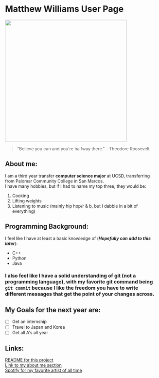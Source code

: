# Matthew Williams User Page
<img src="https://cdn.discordapp.com/attachments/606915133838458959/1227326224016212048/IMG_1009.JPEG?ex=6627ff9e&is=66158a9e&hm=5582afd7e37482a7fe0765d5d051071e183a0f2773be4a7c43040273b2c47d48&"  width="400"><br>
> "Believe you can and you're halfway there." - Theodore Roosevelt
## About me:
I am a third year transfer **computer science major** at UCSD, transferring from Palomar Community College in San Marcos. <br>
I have many hobbies, but if I had to name my top three, they would be: <br>
1. Cooking
2. Lifting weights
3. Listening to music (mainly hip hop/r & b, but I dabble in a bit of everything)
## Programming Background:
I feel like I have at least a basic knowledge of (***Hopefully can add to this later***):
+ C++
+ Python
+ Java <br>
### I also feel like I have a solid understanding of git (not a programming language), with my favorite git command being `git commit` because I like the freedom you have to write different messages that get the point of your changes across. <br>
## My Goals for the next year are: 
 - [ ] Get an internship
 - [ ] Travel to Japan and Korea
 - [ ] Get all A's all year
## Links:
[README for this project](README.md) <br>
[Link to my about me section](https://github.com/matt0923/GitHubPagesProject/blob/main/index.md#about-me)<br>
[Spotify for my favorite artist of all time](https://open.spotify.com/artist/73sIBHcqh3Z3NyqHKZ7FOL)
